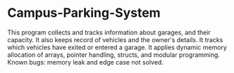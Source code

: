 # Campus-Parking-System
This program collects and tracks information about garages, and their capacity. It also keeps record of vehicles and the owner's details. It tracks which vehicles have exited or entered a garage. It applies dynamic memory allocation of arrays, pointer handling, structs, and modular programming. Known bugs: memory leak and edge case not solved.

